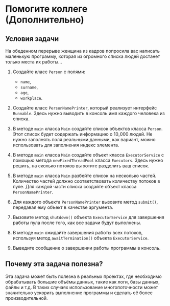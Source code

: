 # Помогите коллеге (Дополнительно)

## Условия задачи

На обеденном перерыве женщина из кадров попросила вас написать маленькую программу, которая из огромного списка 
людей достанет только места их работы…

1. Создайте класс `Person` с полями:
   * `name`, 
   * `surname`, 
   * `age`, 
   * `workplace`.

2. Создайте класс `PersonNamePrinter`, который реализует интерфейс `Runnable`. Здесь нужно выводить в консоль 
имя каждого человека из списка.

3. В методе `main` класса `Main` cоздайте список объектов класса `Person`. Этот список будет содержать информацию о 
10_000 людей. Не нужно заполнять поля реальными данными, как вариант, можно использовать для заполнения индекс элемента.

4. В методе `main` класса `Main` создайте объект класса `ExecutorService` с помощью метода `newFixedThreadPool` 
класса `Executors`. Здесь нужно решить, на сколько потоков вы хотите разделить ваш список.

5. В методе `main` класса `Main` разбейте список на несколько частей. Количество частей должно соответствовать 
количеству потоков в пуле. Для каждой части списка создайте объект класса `PersonNamePrinter`.

6. Для каждого объекта `PersonNamePrinter` вызовите метод `submit()`, передавая ему объект в качестве аргумента.

7. Вызовите метод `shutdown()` объекта `ExecutorService` для завершения работы пула после того, как все задачи будут выполнены.

8. В методе `main` ожидайте завершения работы всех потоков, используя метод `awaitTermination()` объекта `ExecutorService`.

9. Выведите сообщение о завершении работы программы в консоль.

## Почему эта задача полезна?
Эта задача может быть полезна в реальных проектах, где необходимо обрабатывать большие объёмы данных, такие как логи, 
базы данных, файлы и т.д. В таких случаях использование многопоточности может значительно ускорить выполнение программы 
и сделать её более производительной.